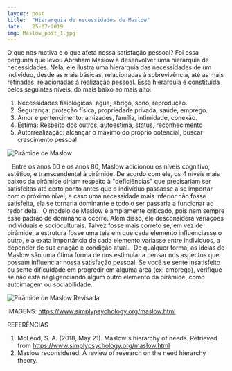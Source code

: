 ```yaml
---
layout: post
title:  "Hierarquia de necessidades de Maslow"
date:   25-07-2019
img: Maslow_post_1.jpg
---
```


O que nos motiva e o que afeta nossa satisfação pessoal?
Foi essa pergunta que levou Abraham Maslow a desenvolver uma hierarquia de necessidades. Nela, ele ilustra uma hierarquia das necessidades de um indivíduo, desde as mais básicas, relacionadas à sobrevivência, até as mais refinadas, relacionadas à realização pessoal. Essa hierarquia é constituída pelos seguintes níveis, do mais baixo ao mais alto:⠀
1. Necessidades fisiológicas: água, abrigo, sono, reprodução.
2. Segurança: proteção física, propriedade privada, saúde, emprego.
3. Amor e pertencimento: amizades, família, intimidade, conexão.
4. Estima: Respeito dos outros, autoestima, status, reconhecimento
5. Autorrealização: alcançar o máximo do próprio potencial, buscar crescimento pessoal

![Pirâmide de Maslow]({{site.url}}{{site.baseurl}}/assets/img/Maslow1.jpg)

⠀Entre os anos 60 e os anos 80, Maslow adicionou os níveis cognitivo, estético, e transcendental à pirâmide. De acordo com ele, os 4 níveis mais baixos da pirâmide diriam respeito à "deficiências" que precisariam ser satisfeitas até certo ponto antes que o indivíduo passasse a se importar com o próximo nível, e caso uma necessidade mais inferior não fosse satisfeita, ela se tornaria dominante e todo o ser passaria a funcionar ao redor dela.⠀O modelo de Maslow é amplamente criticado, pois nem sempre esse padrão de dominância ocorre. Além disso, ele desconsidera variações individuais e socioculturais. Talvez fosse mais correto se, em vez de pirâmide, a estrutura fosse uma teia em que cada elemento influenciasse o outro, e a exata importância de cada elemento variasse entre indivíduos, a depender de sua criação e condição atual.⠀De qualquer forma, as ideias de Maslow são uma ótima forma de nos estimular a pensar nos aspectos que possam influenciar nossa satisfação pessoal. Se você se sente insatisfeito ou sente dificuldade em progredir em alguma área (ex: emprego), verifique se não está negligenciando algum outro elemento da pirâmide, como autoimagem ou sociabilidade.

![Pirâmide de Maslow Revisada]({{site.url}}{{site.baseurl}}/assets/img/Maslow2.jpg)

IMAGENS: https://www.simplypsychology.org/maslow.html


REFERÊNCIAS
1. McLeod, S. A. (2018, May 21). Maslow's hierarchy of needs. Retrieved from https://www.simplypsychology.org/maslow.html
2. Maslow reconsidered: A review of research on the need hierarchy theory.



